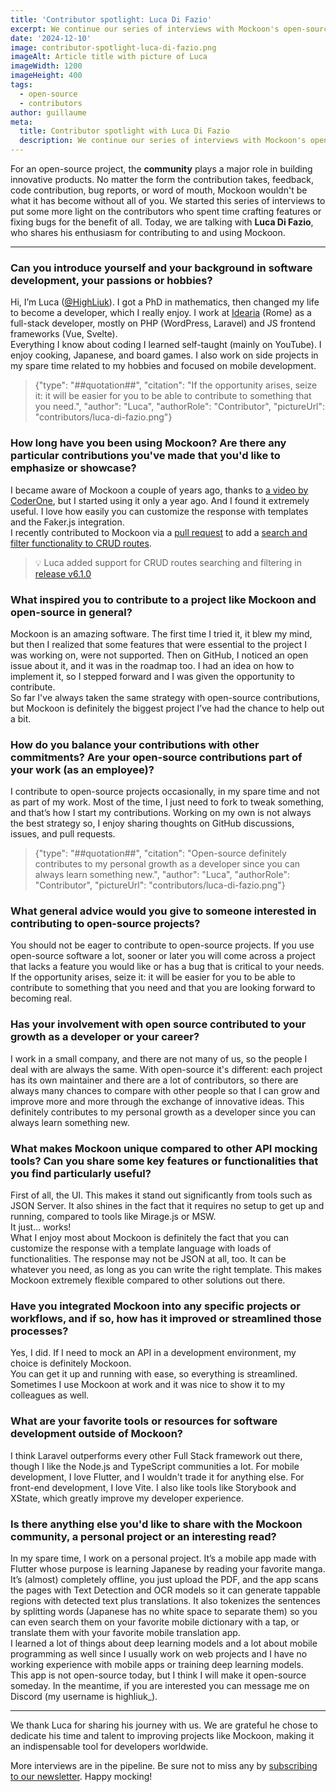 ```yaml
---
title: 'Contributor spotlight: Luca Di Fazio'
excerpt: We continue our series of interviews with Mockoon's open-source contributors with Luca Di Fazio.
date: '2024-12-10'
image: contributor-spotlight-luca-di-fazio.png
imageAlt: Article title with picture of Luca
imageWidth: 1200
imageHeight: 400
tags:
  - open-source
  - contributors
author: guillaume
meta:
  title: Contributor spotlight with Luca Di Fazio
  description: We continue our series of interviews with Mockoon's open-source contributors. Today, we are talking with Luca Di Fazio.
---
```


For an open-source project, the **community** plays a major role in building innovative products. No matter the form the contribution takes, feedback, code contribution, bug reports, or word of mouth, Mockoon wouldn't be what it has become without all of you.
We started this series of interviews to put some more light on the contributors who spent time crafting features or fixing bugs for the benefit of all.
Today, we are talking with **Luca Di Fazio**, who shares his enthusiasm for contributing to and using Mockoon.

---

### Can you introduce yourself and your background in software development, your passions or hobbies?

Hi, I’m Luca ([@HighLiuk](https://github.com/HighLiuk)). I got a PhD in mathematics, then changed my life to become a developer, which I really enjoy. I work at [Idearia](https://www.idearia.it/) (Rome) as a full-stack developer, mostly on PHP (WordPress, Laravel) and JS frontend frameworks (Vue, Svelte).  
Everything I know about coding I learned self-taught (mainly on YouTube). I enjoy cooking, Japanese, and board games. I also work on side projects in my spare time related to my hobbies and focused on mobile development.

> {"type": "##quotation##", "citation": "If the opportunity arises, seize it: it will be easier for you to be able to contribute to something that you need.", "author": "Luca", "authorRole": "Contributor", "pictureUrl": "contributors/luca-di-fazio.png"}

### How long have you been using Mockoon? Are there any particular contributions you've made that you'd like to emphasize or showcase?

I became aware of Mockoon a couple of years ago, thanks to [a video by CoderOne](https://www.youtube.com/watch?v=tJRN5WBF5Wc), but I started using it only a year ago. And I found it extremely useful. I love how easily you can customize the response with templates and the Faker.js integration.  
I recently contributed to Mockoon via a [pull request](https://github.com/mockoon/mockoon/pull/1212) to add a [search and filter functionality to CRUD routes](/docs/latest/api-endpoints/crud-routes/#filtering-sorting-and-pagination-on-the-main-get-route).

> 💡 Luca added support for CRUD routes searching and filtering in [release v6.1.0](/releases/6.1.0#crud-filtering-and-searching)

### What inspired you to contribute to a project like Mockoon and open-source in general?

Mockoon is an amazing software. The first time I tried it, it blew my mind, but then I realized that some features that were essential to the project I was working on, were not supported. Then on GitHub, I noticed an open issue about it, and it was in the roadmap too. I had an idea on how to implement it, so I stepped forward and I was given the opportunity to contribute.  
So far I've always taken the same strategy with open-source contributions, but Mockoon is definitely the biggest project I’ve had the chance to help out a bit.

### How do you balance your contributions with other commitments? Are your open-source contributions part of your work (as an employee)?

I contribute to open-source projects occasionally, in my spare time and not as part of my work. Most of the time, I just need to fork to tweak something, and that’s how I start my contributions. Working on my own is not always the best strategy so, I enjoy sharing thoughts on GitHub discussions, issues, and pull requests.

> {"type": "##quotation##", "citation": "Open-source definitely contributes to my personal growth as a developer since you can always learn something new.", "author": "Luca", "authorRole": "Contributor", "pictureUrl": "contributors/luca-di-fazio.png"}

### What general advice would you give to someone interested in contributing to open-source projects?

You should not be eager to contribute to open-source projects. If you use open-source software a lot, sooner or later you will come across a project that lacks a feature you would like or has a bug that is critical to your needs. If the opportunity arises, seize it: it will be easier for you to be able to contribute to something that you need and that you are looking forward to becoming real.

### Has your involvement with open source contributed to your growth as a developer or your career?

I work in a small company, and there are not many of us, so the people I deal with are always the same. With open-source it's different: each project has its own maintainer and there are a lot of contributors, so there are always many chances to compare with other people so that I can grow and improve more and more through the exchange of innovative ideas. This definitely contributes to my personal growth as a developer since you can always learn something new.

### What makes Mockoon unique compared to other API mocking tools? Can you share some key features or functionalities that you find particularly useful?

First of all, the UI. This makes it stand out significantly from tools such as JSON Server. It also shines in the fact that it requires no setup to get up and running, compared to tools like Mirage.js or MSW.  
It just… works!  
What I enjoy most about Mockoon is definitely the fact that you can customize the response with a template language with loads of functionalities. The response may not be JSON at all, too. It can be whatever you need, as long as you can write the right template. This makes Mockoon extremely flexible compared to other solutions out there.

### Have you integrated Mockoon into any specific projects or workflows, and if so, how has it improved or streamlined those processes?

Yes, I did. If I need to mock an API in a development environment, my choice is definitely Mockoon.  
You can get it up and running with ease, so everything is streamlined. Sometimes I use Mockoon at work and it was nice to show it to my colleagues as well.

### What are your favorite tools or resources for software development outside of Mockoon?

I think Laravel outperforms every other Full Stack framework out there, though I like the Node.js and TypeScript communities a lot. For mobile development, I love Flutter, and I wouldn't trade it for anything else. For front-end development, I love Vite. I also like tools like Storybook and XState, which greatly improve my developer experience.

### Is there anything else you'd like to share with the Mockoon community, a personal project or an interesting read?

In my spare time, I work on a personal project. It’s a mobile app made with Flutter whose purpose is learning Japanese by reading your favorite manga. It’s (almost) completely offline, you just upload the PDF, and the app scans the pages with Text Detection and OCR models so it can generate tappable regions with detected text plus translations. It also tokenizes the sentences by splitting words (Japanese has no white space to separate them) so you can even search them on your favorite mobile dictionary with a tap, or translate them with your favorite mobile translation app.  
I learned a lot of things about deep learning models and a lot about mobile programming as well since I usually work on web projects and I have no working experience with mobile apps or training deep learning models.  
This app is not open-source today, but I think I will make it open-source someday. In the meantime, if you are interested you can message me on Discord (my username is highliuk\_).

---

We thank Luca for sharing his journey with us. We are grateful he chose to dedicate his time and talent to improving projects like Mockoon, making it an indispensable tool for developers worldwide.

More interviews are in the pipeline. Be sure not to miss any by [subscribing to our newsletter](/newsletter/). Happy mocking!
